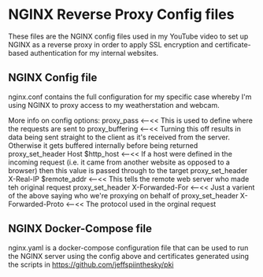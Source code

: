 # NGINX Reverse Proxy Config files
These files are the NGINX config files used in my YouTube video to set up NGINX as a reverse proxy in order to apply SSL encryption and certificate-based authentication for my internal websites.

## NGINX Config file
nginx.conf contains the full configuration for my specific case whereby I'm using NGINX to proxy access to my weatherstation and webcam.

More info on config options:
proxy_pass  <--<< This is used to define where the requests are sent to 
proxy_buffering <--<< Turning this off results in data being sent straight to the client as it's received from the server. Otherwise it gets buffered internally before being returned
proxy_set_header Host $http_host <--<< If a host were defined in the incoming request (i.e. it came from another website as opposed to a browser) then this value is passed through to the target
proxy_set_header X-Real-IP $remote_addr <--<< This tells the remote web server who made teh original request
proxy_set_header X-Forwarded-For <--<< Just a varient of the above saying who we're proxying on behalf of
proxy_set_header X-Forwarded-Proto <--<< The protocol used in the orginal request

## NGINX Docker-Compose file
nginx.yaml is a docker-compose configuration file that can be used to run the NGINX server using the config above and certificates generated using the scripts in https://github.com/jeffspiinthesky/pki
